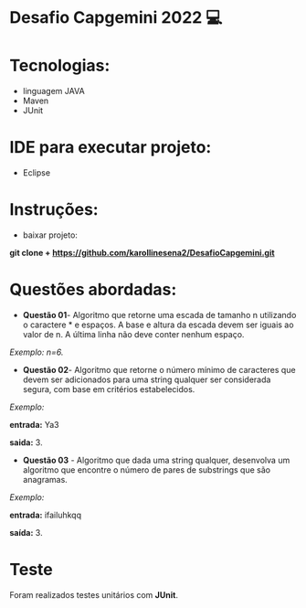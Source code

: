 # Desafio Capgemini 2022 :computer:


# Tecnologias:
- linguagem JAVA
- Maven
- JUnit

# IDE para executar projeto: 
- Eclipse 

# Instruções: 
- baixar projeto:

 **git clone +   https://github.com/karollinesena2/DesafioCapgemini.git**

 # Questões abordadas: 
 
* **Questão 01**-	Algoritmo que retorne uma escada de tamanho n utilizando o caractere * e espaços. A base e altura da escada devem ser iguais ao valor de n. A última linha não deve conter nenhum espaço. 

*Exemplo:	n=6.*


* **Questão 02**-	Algoritmo que retorne o número mínimo de caracteres que devem ser adicionados para uma string qualquer ser considerada segura, com base em critérios estabelecidos.	

*Exemplo:*

**entrada:** Ya3

**saida:** 3.


* **Questão 03** -	Algoritmo que dada uma string qualquer, desenvolva um algoritmo que encontre o número de pares de substrings que são anagramas.

*Exemplo:*

**entrada:** ifailuhkqq	

**saída:** 3.





# Teste

Foram realizados testes unitários com **JUnit**.
